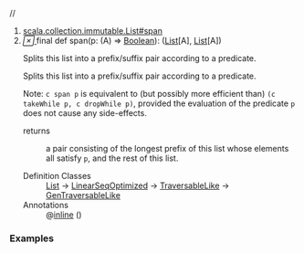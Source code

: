 //
<ol>
<li><a href="https://www.scala-lang.org/api/2.12.3/scala/collection/immutable/List.html#span(p:A=>Boolean):(List[A],List[A])">scala.collection.immutable.List#span</a></li>
<li name="scala.collection.immutable.List#span" visbl="pub" class="indented0 " data-isabs="false" fullcomment="yes" group="Ungrouped"> <a id="span(p:A=>Boolean):(List[A],List[A])"></a><a id="span((A)⇒Boolean):(List[A],List[A])"></a> <span class="permalink"> <a href="../../../scala/collection/immutable/List.html#span(p:A=>Boolean):(List[A],List[A])" title="Permalink"> <i class="material-icons"></i> </a> </span> <span class="modifier_kind"> <span class="modifier">final </span> <span class="kind">def</span> </span> <span class="symbol"> <span class="name">span</span><span class="params">(<span name="p">p: (<span class="extype" name="scala.collection.immutable.List.A">A</span>) ⇒ <a href="../../Boolean.html" class="extype" name="scala.Boolean">Boolean</a></span>)</span><span class="result">: (<a href="" class="extype" name="scala.collection.immutable.List">List</a>[<span class="extype" name="scala.collection.immutable.List.A">A</span>], <a href="" class="extype" name="scala.collection.immutable.List">List</a>[<span class="extype" name="scala.collection.immutable.List.A">A</span>])</span> </span> <p class="shortcomment cmt">Splits this list into a prefix/suffix pair according to a predicate.</p>
 <div class="fullcomment">
  <div class="comment cmt">
   <p>Splits this list into a prefix/suffix pair according to a predicate.</p>
   <p> Note: <code>c span p</code> is equivalent to (but possibly more efficient than) <code>(c takeWhile p, c dropWhile p)</code>, provided the evaluation of the predicate <code>p</code> does not cause any side-effects.</p>
  </div>
  <dl class="paramcmts block">
   <dt>
    returns
   </dt>
   <dd class="cmt">
    <p>a pair consisting of the longest prefix of this list whose elements all satisfy <code>p</code>, and the rest of this list.</p>
   </dd>
  </dl>
  <dl class="attributes block"> 
   <dt>
    Definition Classes
   </dt>
   <dd>
    <a href="" class="extype" name="scala.collection.immutable.List">List</a> → 
    <a href="../LinearSeqOptimized.html" class="extype" name="scala.collection.LinearSeqOptimized">LinearSeqOptimized</a> → 
    <a href="../TraversableLike.html" class="extype" name="scala.collection.TraversableLike">TraversableLike</a> → 
    <a href="../GenTraversableLike.html" class="extype" name="scala.collection.GenTraversableLike">GenTraversableLike</a>
   </dd>
   <dt>
    Annotations
   </dt>
   <dd> 
    <span class="name">@<a href="../../inline.html" class="extype" name="scala.inline">inline</a></span>
    <span class="args">()</span> 
   </dd>
  </dl>
 </div> </li>
        </ol>


### Examples





























